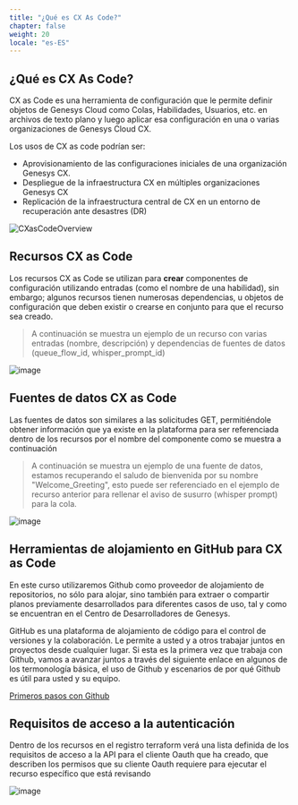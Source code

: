 ```yaml
---
title: "¿Qué es CX As Code?"
chapter: false
weight: 20
locale: "es-ES"
---
```


## ¿Qué es CX As Code?

CX as Code es una herramienta de configuración que le permite definir objetos de Genesys Cloud como Colas, Habilidades, Usuarios, etc. en archivos de texto plano y luego aplicar esa configuración en una o varias organizaciones de Genesys Cloud CX.

Los usos de CX as code podrían ser:
- Aprovisionamiento de las configuraciones iniciales de una organización Genesys CX.
- Despliegue de la infraestructura CX en múltiples organizaciones Genesys CX
- Replicación de la infraestructura central de CX en un entorno de recuperación ante desastres (DR)


![CXasCodeOverview](/images/CXasCodeOverview.jpg)


##

## Recursos CX as Code 

Los recursos CX as Code se utilizan para **crear** componentes de configuración utilizando entradas (como el nombre de una habilidad), sin embargo; algunos recursos tienen numerosas dependencias, u objetos de configuración que deben existir o crearse en conjunto para que el recurso sea creado.



> A continuación se muestra un ejemplo de un recurso con varias entradas (nombre, descripción) y dependencias de fuentes de datos (queue_flow_id, whisper_prompt_id)

![image](/images/CXResource.PNG)

## Fuentes de datos CX as Code

Las fuentes de datos son similares a las solicitudes GET, permitiéndole obtener información que ya existe en la plataforma para ser referenciada dentro de los recursos por el nombre del componente como se muestra a continuación

> A continuación se muestra un ejemplo de una fuente de datos, estamos recuperando el saludo de bienvenida por su nombre "Welcome_Greeting", esto puede ser referenciado en el ejemplo de recurso anterior para rellenar el aviso de susurro (whisper prompt) para la cola.

![image](/images/CXDataSource.PNG)

## Herramientas de alojamiento en GitHub para CX as Code

En este curso utilizaremos Github como proveedor de alojamiento de repositorios, no sólo para alojar, sino también para extraer o compartir planos previamente desarrollados para diferentes casos de uso, tal y como se encuentran en el Centro de Desarrolladores de Genesys.

GitHub es una plataforma de alojamiento de código para el control de versiones y la colaboración. Le permite a usted y a otros trabajar juntos en proyectos desde cualquier lugar. Si esta es la primera vez que trabaja con Github, vamos a avanzar juntos a través del siguiente enlace en algunos de los termonología básica, el uso de Github y escenarios de por qué Github es útil para usted y su equipo. 

[Primeros pasos con Github](https://docs.github.com/en/get-started/quickstart/hello-world)

## Requisitos de acceso a la autenticación

Dentro de los recursos en el registro terraform verá una lista definida de los requisitos de acceso a la API para el cliente Oauth que ha creado, que describen los permisos que su cliente Oauth requiere para ejecutar el recurso específico que está revisando

![image](/images/CXAuthReq.PNG)
